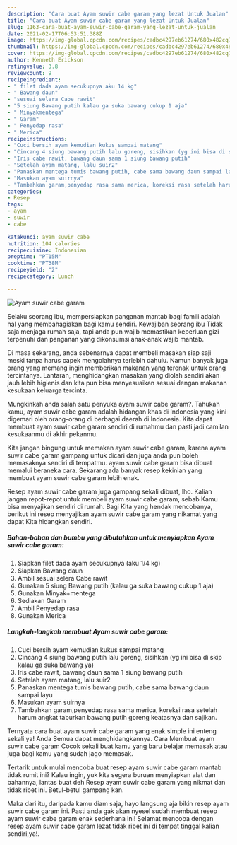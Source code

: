```yaml
---
description: "Cara buat Ayam suwir cabe garam yang lezat Untuk Jualan"
title: "Cara buat Ayam suwir cabe garam yang lezat Untuk Jualan"
slug: 1163-cara-buat-ayam-suwir-cabe-garam-yang-lezat-untuk-jualan
date: 2021-02-17T06:53:51.388Z
image: https://img-global.cpcdn.com/recipes/cadbc4297eb61274/680x482cq70/ayam-suwir-cabe-garam-foto-resep-utama.jpg
thumbnail: https://img-global.cpcdn.com/recipes/cadbc4297eb61274/680x482cq70/ayam-suwir-cabe-garam-foto-resep-utama.jpg
cover: https://img-global.cpcdn.com/recipes/cadbc4297eb61274/680x482cq70/ayam-suwir-cabe-garam-foto-resep-utama.jpg
author: Kenneth Erickson
ratingvalue: 3.8
reviewcount: 9
recipeingredient:
- " filet dada ayam secukupnya aku 14 kg"
- " Bawang daun"
- "sesuai selera Cabe rawit"
- "5 siung Bawang putih kalau ga suka bawang cukup 1 aja"
- " Minyakmentega"
- " Garam"
- " Penyedap rasa"
- " Merica"
recipeinstructions:
- "Cuci bersih ayam kemudian kukus sampai matang"
- "Cincang 4 siung bawang putih lalu goreng, sisihkan (yg ini bisa di skip kalau ga suka bawang ya)"
- "Iris cabe rawit, bawang daun sama 1 siung bawang putih"
- "Setelah ayam matang, lalu suir2"
- "Panaskan mentega tumis bawang putih, cabe sama bawang daun sampai layu"
- "Masukan ayam suirnya"
- "Tambahkan garam,penyedap rasa sama merica, koreksi rasa setelah harum angkat taburkan bawang putih goreng keatasnya dan sajikan."
categories:
- Resep
tags:
- ayam
- suwir
- cabe

katakunci: ayam suwir cabe 
nutrition: 104 calories
recipecuisine: Indonesian
preptime: "PT15M"
cooktime: "PT38M"
recipeyield: "2"
recipecategory: Lunch

---
```



![Ayam suwir cabe garam](https://img-global.cpcdn.com/recipes/cadbc4297eb61274/680x482cq70/ayam-suwir-cabe-garam-foto-resep-utama.jpg)

Selaku seorang ibu, mempersiapkan panganan mantab bagi famili adalah hal yang membahagiakan bagi kamu sendiri. Kewajiban seorang ibu Tidak saja menjaga rumah saja, tapi anda pun wajib memastikan keperluan gizi terpenuhi dan panganan yang dikonsumsi anak-anak wajib mantab.

Di masa  sekarang, anda sebenarnya dapat membeli masakan siap saji meski tanpa harus capek mengolahnya terlebih dahulu. Namun banyak juga orang yang memang ingin memberikan makanan yang terenak untuk orang tercintanya. Lantaran, menghidangkan masakan yang diolah sendiri akan jauh lebih higienis dan kita pun bisa menyesuaikan sesuai dengan makanan kesukaan keluarga tercinta. 



Mungkinkah anda salah satu penyuka ayam suwir cabe garam?. Tahukah kamu, ayam suwir cabe garam adalah hidangan khas di Indonesia yang kini digemari oleh orang-orang di berbagai daerah di Indonesia. Kita dapat membuat ayam suwir cabe garam sendiri di rumahmu dan pasti jadi camilan kesukaanmu di akhir pekanmu.

Kita jangan bingung untuk memakan ayam suwir cabe garam, karena ayam suwir cabe garam gampang untuk dicari dan juga anda pun boleh memasaknya sendiri di tempatmu. ayam suwir cabe garam bisa dibuat memalui beraneka cara. Sekarang ada banyak resep kekinian yang membuat ayam suwir cabe garam lebih enak.

Resep ayam suwir cabe garam juga gampang sekali dibuat, lho. Kalian jangan repot-repot untuk membeli ayam suwir cabe garam, sebab Kamu bisa menyajikan sendiri di rumah. Bagi Kita yang hendak mencobanya, berikut ini resep menyajikan ayam suwir cabe garam yang nikamat yang dapat Kita hidangkan sendiri.

<!--inarticleads1-->

##### Bahan-bahan dan bumbu yang dibutuhkan untuk menyiapkan Ayam suwir cabe garam:

1. Siapkan  filet dada ayam secukupnya (aku 1/4 kg)
1. Siapkan  Bawang daun
1. Ambil sesuai selera Cabe rawit
1. Gunakan 5 siung Bawang putih (kalau ga suka bawang cukup 1 aja)
1. Gunakan  Minyak+mentega
1. Sediakan  Garam
1. Ambil  Penyedap rasa
1. Gunakan  Merica




<!--inarticleads2-->

##### Langkah-langkah membuat Ayam suwir cabe garam:

1. Cuci bersih ayam kemudian kukus sampai matang
1. Cincang 4 siung bawang putih lalu goreng, sisihkan (yg ini bisa di skip kalau ga suka bawang ya)
1. Iris cabe rawit, bawang daun sama 1 siung bawang putih
1. Setelah ayam matang, lalu suir2
1. Panaskan mentega tumis bawang putih, cabe sama bawang daun sampai layu
1. Masukan ayam suirnya
1. Tambahkan garam,penyedap rasa sama merica, koreksi rasa setelah harum angkat taburkan bawang putih goreng keatasnya dan sajikan.




Ternyata cara buat ayam suwir cabe garam yang enak simple ini enteng sekali ya! Anda Semua dapat menghidangkannya. Cara Membuat ayam suwir cabe garam Cocok sekali buat kamu yang baru belajar memasak atau juga bagi kamu yang sudah jago memasak.

Tertarik untuk mulai mencoba buat resep ayam suwir cabe garam mantab tidak rumit ini? Kalau ingin, yuk kita segera buruan menyiapkan alat dan bahannya, lantas buat deh Resep ayam suwir cabe garam yang nikmat dan tidak ribet ini. Betul-betul gampang kan. 

Maka dari itu, daripada kamu diam saja, hayo langsung aja bikin resep ayam suwir cabe garam ini. Pasti anda gak akan nyesel sudah membuat resep ayam suwir cabe garam enak sederhana ini! Selamat mencoba dengan resep ayam suwir cabe garam lezat tidak ribet ini di tempat tinggal kalian sendiri,ya!.

